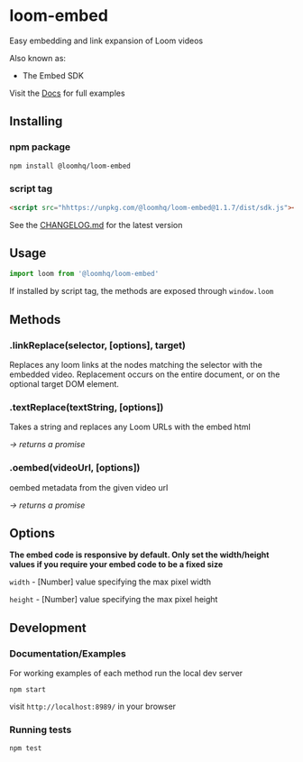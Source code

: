 # loom-embed

Easy embedding and link expansion of Loom videos

Also known as:

- The Embed SDK

Visit the [Docs](https://loom.dev) for full examples

## Installing

### npm package

```sh
npm install @loomhq/loom-embed
```

### script tag

```html
<script src="hhttps://unpkg.com/@loomhq/loom-embed@1.1.7/dist/sdk.js"></script>
```

See the [CHANGELOG.md](https://github.com/loomhq/loom-embed/blob/master/CHANGELOG.md) for the latest version

## Usage

```js
import loom from '@loomhq/loom-embed'
````

If installed by script tag, the methods are exposed through `window.loom`

## Methods

### .linkReplace(selector, [options], target)

Replaces any loom links at the nodes matching the selector with the embedded video. Replacement occurs on the entire document, or on the optional target DOM element.

### .textReplace(textString, [options])

Takes a string and replaces any Loom URLs with the embed html

_-> returns a promise_

### .oembed(videoUrl, [options])

oembed metadata from the given video url

_-> returns a promise_

## Options

**The embed code is responsive by default. Only set the width/height values if you require your embed code to be a fixed size**

`width` - [Number] value specifying the max pixel width

`height` - [Number] value specifying the max pixel height


## Development

### Documentation/Examples
For working examples of each method run the local dev server

```
npm start
```

visit `http://localhost:8989/` in your browser

### Running tests
```
npm test
```
